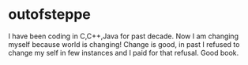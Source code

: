 # outofsteppe
I have been coding in C,C++,Java for past decade. Now I am changing myself because world is changing! Change is good, in past I refused to change my self in few instances and I paid for that refusal.
Good book.

